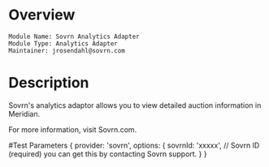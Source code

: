# Overview

```
Module Name: Sovrn Analytics Adapter
Module Type: Analytics Adapter
Maintainer: jrosendahl@sovrn.com
```

# Description

Sovrn's analytics adaptor allows you to view detailed auction information in Meridian. 

For more information, visit Sovrn.com.

#Test Parameters
{
  provider: 'sovrn',
  options: {
    sovrnId: 'xxxxx', // Sovrn ID (required) you can get this by contacting Sovrn support.
  }
}
